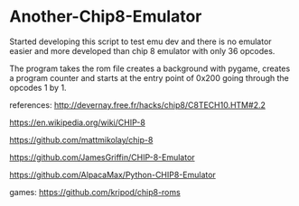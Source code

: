 # Another-Chip8-Emulator
Started developing this script to test emu dev and there is no emulator easier and more developed than chip 8 emulator with only 36 opcodes.

The program takes the rom file creates a background with pygame, creates a program counter and starts at the entry point of 0x200 going through the opcodes 1 by 1.

references:
http://devernay.free.fr/hacks/chip8/C8TECH10.HTM#2.2

https://en.wikipedia.org/wiki/CHIP-8

https://github.com/mattmikolay/chip-8

https://github.com/JamesGriffin/CHIP-8-Emulator

https://github.com/AlpacaMax/Python-CHIP8-Emulator

games:
https://github.com/kripod/chip8-roms
